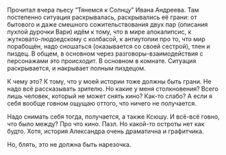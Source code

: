 Прочитал вчера пьесу “Тянемся к Солнцу” Ивана Андреева. Там постепенно ситуация раскрывалась, раскрывались её грани: от бытового и даже смешного сожительствования двух пар (описания пухлой дурочки Вари) идём к тому, что в мире апокалипсис, к жутковато-людоедскому с колбасой, к антиутопии про то, что мир порабощён, надо сношаться (оказывается со своей сестрой), тлен и пиздец. В общем, в основном через разговоры-взаимодействия с персонажами это происходит. В основном в комнате. Ситуация раскрывается, и накрывает полным пиздецом.

К чему это? К тому, что у моей истории тоже должны быть грани. Не надо всё рассказывать зрителю. Но какие у меня столкновения? Всего лишь человек, который не может снять кино? Как-то слабо? А если я себя вообще говном ощущаю оттого, что ничего не получается.

Надо снимать себя тогда, получается, а также Ксюшу. И всё-всё говно, что было между? Про что кино. Пазл. Но какой-то остроты нет как будто. Хотя, история Александра очень драматична и графитчика.

Но, блять, это не должна быть нарезочка.